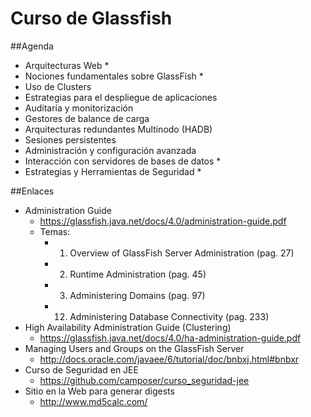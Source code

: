 Curso de Glassfish
==================

##Agenda

- Arquitecturas Web *
- Nociones fundamentales sobre GlassFish *
- Uso de Clusters
- Estrategias para el despliegue de aplicaciones
- Auditaría y monitorización
- Gestores de balance de carga
- Arquitecturas redundantes Multinodo (HADB)
- Sesiones persistentes
- Administración y configuración avanzada
- Interacción con servidores de bases de datos *
- Estrategias y Herramientas de Seguridad *

##Enlaces

- Administration Guide
	- https://glassfish.java.net/docs/4.0/administration-guide.pdf
	- Temas:
		- 1. Overview of GlassFish Server Administration (pag. 27)
		- 2. Runtime Administration (pag. 45)
		- 3. Administering Domains (pag. 97)
		- 12. Administering Database Connectivity (pag. 233)
- High Availability Administration Guide (Clustering)
	- https://glassfish.java.net/docs/4.0/ha-administration-guide.pdf
- Managing Users and Groups on the GlassFish Server
	- http://docs.oracle.com/javaee/6/tutorial/doc/bnbxj.html#bnbxr
- Curso de Seguridad en JEE
	- https://github.com/camposer/curso_seguridad-jee
- Sitio en la Web para generar digests
	- http://www.md5calc.com/
